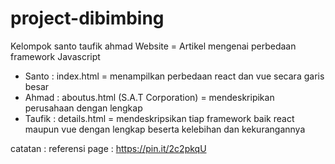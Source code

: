 # project-dibimbing
Kelompok santo taufik ahmad
Website = Artikel mengenai perbedaan framework Javascript
- Santo   : index.html = menampilkan perbedaan react dan vue secara garis besar
- Ahmad   : aboutus.html (S.A.T Corporation) = mendeskripikan perusahaan dengan lengkap
- Taufik  : details.html = mendeskripsikan tiap framework baik react maupun vue dengan lengkap beserta kelebihan dan kekurangannya

catatan :
referensi page : https://pin.it/2c2pkqU

